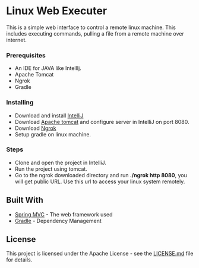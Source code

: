 # Linux Web Executer

This is a simple web interface to control a remote linux machine. This includes executing commands, pulling a file from a remote machine over internet.

### Prerequisites

  * An IDE for JAVA like IntellIj.
  * Apache Tomcat
  * Ngrok
  * Gradle
  
### Installing

* Download and install [IntelliJ](https://www.jetbrains.com/idea/)
* Download [Apache tomcat](http://tomcat.apache.org/download-80.cgi) and configure server in IntelliJ on port 8080.
* Download [Ngrok](https://ngrok.com/)
* Setup gradle on linux machine.

### Steps

* Clone and open the project in IntelliJ.
* Run the project using tomcat.
* Go to the ngrok downloaded directory and run **./ngrok http 8080**, you will get public URL. Use this url to access your linux system remotely.

## Built With

* [Spring MVC](https://docs.spring.io/spring/docs/3.2.x/spring-framework-reference/html/mvc.html) - The web framework used
* [Gradle](https://gradle.org/) - Dependency Management

## License

This project is licensed under the Apache License - see the [LICENSE.md](LICENSE.md) file for details.
